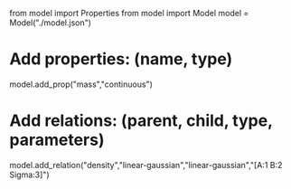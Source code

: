 from model import Properties
from model import Model
model = Model("./model.json")
# Add properties: (name, type)
model.add_prop("mass","continuous")
# Add relations: (parent, child, type, parameters)
model.add_relation("density","linear-gaussian","linear-gaussian","[A:1 B:2 Sigma:3]")